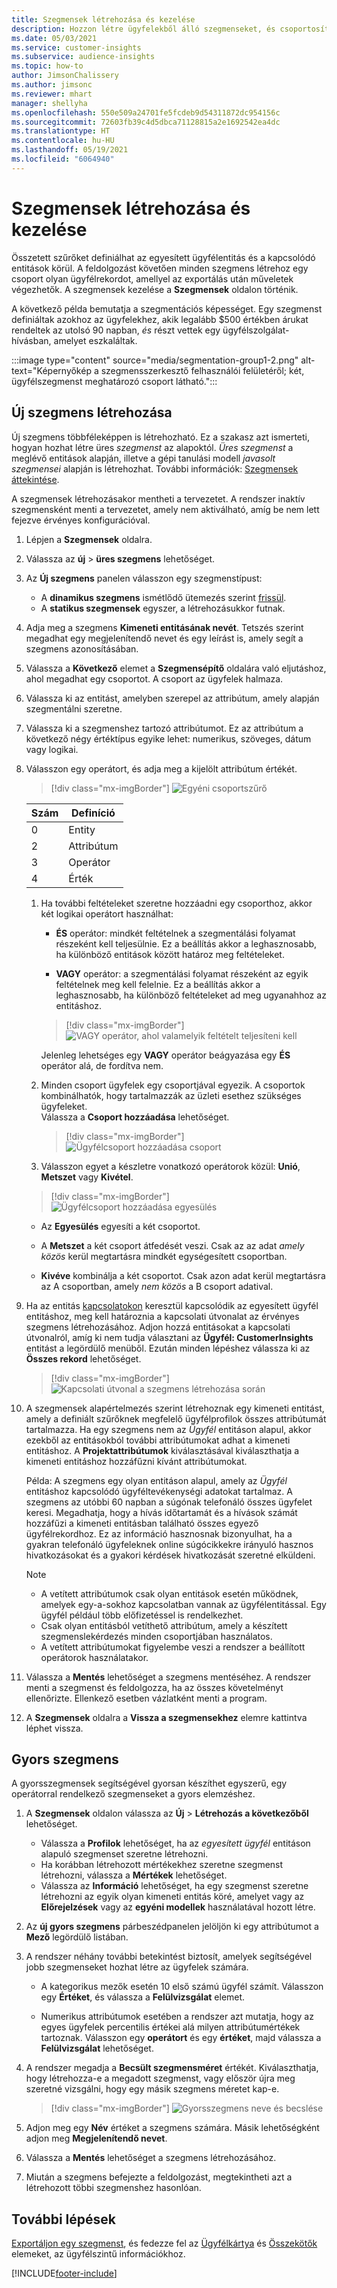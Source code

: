 ```yaml
---
title: Szegmensek létrehozása és kezelése
description: Hozzon létre ügyfelekből álló szegmenseket, és csoportosítsa őket különböző attribútumok alapján.
ms.date: 05/03/2021
ms.service: customer-insights
ms.subservice: audience-insights
ms.topic: how-to
author: JimsonChalissery
ms.author: jimsonc
ms.reviewer: mhart
manager: shellyha
ms.openlocfilehash: 550e509a24701fe5fcdeb9d54311872dc954156c
ms.sourcegitcommit: 72603fb39c4d5dbca71128815a2e1692542ea4dc
ms.translationtype: HT
ms.contentlocale: hu-HU
ms.lasthandoff: 05/19/2021
ms.locfileid: "6064940"
---
```

# <a name="create-and-manage-segments"></a>Szegmensek létrehozása és kezelése

Összetett szűrőket definiálhat az egyesített ügyfélentitás és a kapcsolódó entitások körül. A feldolgozást követően minden szegmens létrehoz egy csoport olyan ügyfélrekordot, amellyel az exportálás után műveletek végezhetők. A szegmensek kezelése a **Szegmensek** oldalon történik. 

A következő példa bemutatja a szegmentációs képességet. Egy szegmenst definiáltak azokhoz az ügyfelekhez, akik legalább $500 értékben árukat rendeltek az utolsó 90 napban, *és* részt vettek egy ügyfélszolgálat-hívásban, amelyet eszkaláltak.

:::image type="content" source="media/segmentation-group1-2.png" alt-text="Képernyőkép a szegmensszerkesztő felhasználói felületéről; két, ügyfélszegmenst meghatározó csoport látható.":::

## <a name="create-a-new-segment"></a>Új szegmens létrehozása

Új szegmens többféleképpen is létrehozható. Ez a szakasz azt ismerteti, hogyan hozhat létre üres *szegmenst* az alapoktól. *Üres szegmenst* a meglévő entitások alapján, illetve a gépi tanulási modell *javasolt szegmensei* alapján is létrehozhat. További információk: [Szegmensek áttekintése](segments.md).

A szegmensek létrehozásakor mentheti a tervezetet. A rendszer inaktív szegmensként menti a tervezetet, amely nem aktiválható, amíg be nem lett fejezve érvényes konfigurációval.

1. Lépjen a **Szegmensek** oldalra.

1. Válassza az **új** > **üres szegmens** lehetőséget.

1. Az **Új szegmens** panelen válasszon egy szegmenstípust:

   - A **dinamikus szegmens** ismétlődő ütemezés szerint [frissül](segments.md#refresh-segments).
   - A **statikus szegmensek** egyszer, a létrehozásukkor futnak.

1. Adja meg a szegmens **Kimeneti entitásának nevét**. Tetszés szerint megadhat egy megjelenítendő nevet és egy leírást is, amely segít a szegmens azonosításában.

1. Válassza a **Következő** elemet a **Szegmensépítő** oldalára való eljutáshoz, ahol megadhat egy csoportot. A csoport az ügyfelek halmaza.

1. Válassza ki az entitást, amelyben szerepel az attribútum, amely alapján szegmentálni szeretne.

1. Válassza ki a szegmenshez tartozó attribútumot. Ez az attribútum a következő négy értéktípus egyike lehet: numerikus, szöveges, dátum vagy logikai.

1. Válasszon egy operátort, és adja meg a kijelölt attribútum értékét.

   > [!div class="mx-imgBorder"]
   > ![Egyéni csoportszűrő](media/customer-group-numbers.png "Ügyfélcsoportszűrő")

   |Szám |Definíció  |
   |---------|---------|
   |0     |Entity          |
   |2     |Attribútum          |
   |3    |Operátor         |
   |4    |Érték         |

   1. Ha további feltételeket szeretne hozzáadni egy csoporthoz, akkor két logikai operátort használhat:

      - **ÉS** operátor: mindkét feltételnek a szegmentálási folyamat részeként kell teljesülnie. Ez a beállítás akkor a leghasznosabb, ha különböző entitások között határoz meg feltételeket.

      - **VAGY** operátor: a szegmentálási folyamat részeként az egyik feltételnek meg kell felelnie. Ez a beállítás akkor a leghasznosabb, ha különböző feltételeket ad meg ugyanahhoz az entitáshoz.

      > [!div class="mx-imgBorder"]
      > ![VAGY operátor, ahol valamelyik feltételt teljesíteni kell](media/segmentation-either-condition.png "VAGY operátor, ahol valamelyik feltételt teljesíteni kell")

      Jelenleg lehetséges egy **VAGY** operátor beágyazása egy **ÉS** operátor alá, de fordítva nem.

   1. Minden csoport ügyfelek egy csoportjával egyezik. A csoportok kombinálhatók, hogy tartalmazzák az üzleti esethez szükséges ügyfeleket.    
   Válassza a **Csoport hozzáadása** lehetőséget.

      > [!div class="mx-imgBorder"]
      > ![Ügyfélcsoport hozzáadása csoport](media/customer-group-add-group.png "Ügyfélcsoport hozzáadása csoport")

   1. Válasszon egyet a készletre vonatkozó operátorok közül: **Unió**, **Metszet** vagy **Kivétel**.

   > [!div class="mx-imgBorder"]
   > ![Ügyfélcsoport hozzáadása egyesülés](media/customer-group-union.png "Ügyfélcsoport hozzáadása egyesülés")

   - Az **Egyesülés** egyesíti a két csoportot.

   - A **Metszet** a két csoport átfedését veszi. Csak az az adat *amely közös* kerül megtartásra mindkét egységesített csoportban.

   - **Kivéve** kombinálja a két csoportot. Csak azon adat kerül megtartásra az A csoportban, amely *nem közös* a B csoport adatival.

1. Ha az entitás [kapcsolatokon](relationships.md) keresztül kapcsolódik az egyesített ügyfél entitáshoz, meg kell határoznia a kapcsolati útvonalat az érvényes szegmens létrehozásához. Adjon hozzá entitásokat a kapcsolati útvonalról, amíg ki nem tudja választani az **Ügyfél: CustomerInsights** entitást a legördülő menüből. Ezután minden lépéshez válassza ki az **Összes rekord** lehetőséget.

   > [!div class="mx-imgBorder"]
   > ![Kapcsolati útvonal a szegmens létrehozása során](media/segments-multiple-relationships.png "Kapcsolati útvonal a szegmens létrehozása során")

1. A szegmensek alapértelmezés szerint létrehoznak egy kimeneti entitást, amely a definiált szűrőknek megfelelő ügyfélprofilok összes attribútumát tartalmazza. Ha egy szegmens nem az *Ügyfél* entitáson alapul, akkor ezekből az entitásokból további attribútumokat adhat a kimeneti entitáshoz. A **Projektattribútumok** kiválasztásával kiválaszthatja a kimeneti entitáshoz hozzáfűzni kívánt attribútumokat.  
  
   Példa: A szegmens egy olyan entitáson alapul, amely az *Ügyfél* entitáshoz kapcsolódó ügyféltevékenységi adatokat tartalmaz. A szegmens az utóbbi 60 napban a súgónak telefonáló összes ügyfelet keresi. Megadhatja, hogy a hívás időtartamát és a hívások számát hozzáfűzi a kimeneti entitásban található összes egyező ügyfélrekordhoz. Ez az információ hasznosnak bizonyulhat, ha a gyakran telefonáló ügyfeleknek online súgócikkekre irányuló hasznos hivatkozásokat és a gyakori kérdések hivatkozását szeretné elküldeni.

   > [!NOTE]
   > - A vetített attribútumok csak olyan entitások esetén működnek, amelyek egy-a-sokhoz kapcsolatban vannak az ügyfélentitással. Egy ügyfél például több előfizetéssel is rendelkezhet.
   > - Csak olyan entitásból vetíthető attribútum, amely a készített szegmenslekérdezés minden csoportjában használatos.
   > - A vetített attribútumokat figyelembe veszi a rendszer a beállított operátorok használatakor.

1. Válassza a **Mentés** lehetőséget a szegmens mentéséhez. A rendszer menti a szegmenst és feldolgozza, ha az összes követelményt ellenőrizte. Ellenkező esetben vázlatként menti a program.

1. A **Szegmensek** oldalra a **Vissza a szegmensekhez** elemre kattintva léphet vissza.



## <a name="quick-segments"></a>Gyors szegmens

A gyorsszegmensek segítségével gyorsan készíthet egyszerű, egy operátorral rendelkező szegmenseket a gyors elemzéshez.

1. A **Szegmensek** oldalon válassza az **Új** > **Létrehozás a következőből** lehetőséget.

   - Válassza a **Profilok** lehetőséget, ha az *egyesített ügyfél* entitáson alapuló szegmenset szeretne létrehozni.
   - Ha korábban létrehozott mértékekhez szeretne szegmenst létrehozni, válassza a **Mértékek** lehetőséget.
   - Válassza az **Információ** lehetőséget, ha egy szegmenst szeretne létrehozni az egyik olyan kimeneti entitás köré, amelyet vagy az **Előrejelzések** vagy az **egyéni modellek** használatával hozott létre.

2. Az **új gyors szegmens** párbeszédpanelen jelöljön ki egy attribútumot a **Mező** legördülő listában.

3. A rendszer néhány további betekintést biztosít, amelyek segítségével jobb szegmenseket hozhat létre az ügyfelek számára.
   - A kategorikus mezők esetén 10 első számú ügyfél számít. Válasszon egy **Értéket**, és válassza a **Felülvizsgálat** elemet.

   - Numerikus attribútumok esetében a rendszer azt mutatja, hogy az egyes ügyfelek percentilis értékei alá milyen attribútumértékek tartoznak. Válasszon egy **operátort** és egy **értéket**, majd válassza a **Felülvizsgálat** lehetőséget.

4. A rendszer megadja a **Becsült szegmensméret** értékét. Kiválaszthatja, hogy létrehozza-e a megadott szegmenst, vagy először újra meg szeretné vizsgálni, hogy egy másik szegmens méretet kap-e.

    > [!div class="mx-imgBorder"]
    > ![Gyorsszegmens neve és becslése](media/quick-segment-name.png "Gyorsszegmens neve és becslése")

5. Adjon meg egy **Név** értéket a szegmens számára. Másik lehetőségként adjon meg **Megjelenítendő nevet**.

6. Válassza a **Mentés** lehetőséget a szegmens létrehozásához.

7. Miután a szegmens befejezte a feldolgozást, megtekintheti azt a létrehozott többi szegmenshez hasonlóan.

## <a name="next-steps"></a>További lépések

[Exportáljon egy szegmenst](export-destinations.md), és fedezze fel az [Ügyfélkártya](customer-card-add-in.md) és [Összekötők](export-power-bi.md) elemeket, az ügyfélszintű információkhoz.

[!INCLUDE[footer-include](../includes/footer-banner.md)]

